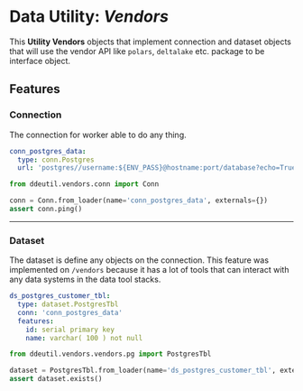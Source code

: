 # Data Utility: _Vendors_

This **Utility Vendors** objects that implement connection and dataset objects 
that will use the vendor API like `polars`, `deltalake` etc. package to be 
interface object.

## Features

### Connection

The connection for worker able to do any thing.

```yaml
conn_postgres_data:
  type: conn.Postgres
  url: 'postgres//username:${ENV_PASS}@hostname:port/database?echo=True&time_out=10'
```

```python
from ddeutil.vendors.conn import Conn

conn = Conn.from_loader(name='conn_postgres_data', externals={})
assert conn.ping()
```

---

### Dataset

The dataset is define any objects on the connection. This feature was implemented
on `/vendors` because it has a lot of tools that can interact with any data systems
in the data tool stacks.

```yaml
ds_postgres_customer_tbl:
  type: dataset.PostgresTbl
  conn: 'conn_postgres_data'
  features:
    id: serial primary key
    name: varchar( 100 ) not null
```

```python
from ddeutil.vendors.vendors.pg import PostgresTbl

dataset = PostgresTbl.from_loader(name='ds_postgres_customer_tbl', externals={})
assert dataset.exists()
```
